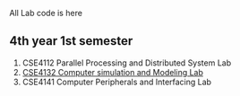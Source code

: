 All Lab code is here

## 4th year 1st semester

1. CSE4112 Parallel Processing and Distributed System Lab
2. [CSE4132 Computer simulation and Modeling Lab](https://github.com/Bepul-Hossain/Lab-collections/tree/master/4Y1S/computer%20simulation)
3. CSE4141 Computer Peripherals and Interfacing Lab 
